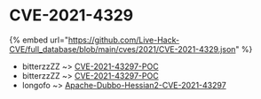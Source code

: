 # CVE-2021-4329
{% embed url="https://github.com/Live-Hack-CVE/full_database/blob/main/cves/2021/CVE-2021-4329.json" %}

* bitterzzZZ ~> [CVE-2021-43297-POC](https://www.alice-snow.ru/2021/database/cve-2021-4329/cve-2021-43297-poc-bitterzzzz)
* bitterzzZZ ~> [CVE-2021-43297-POC](https://www.alice-snow.ru/2021/database/cve-2021-4329/cve-2021-43297-poc-bitterzzzz)
* longofo ~> [Apache-Dubbo-Hessian2-CVE-2021-43297](https://www.alice-snow.ru/2021/database/cve-2021-4329/apache-dubbo-hessian2-cve-2021-43297-longofo)